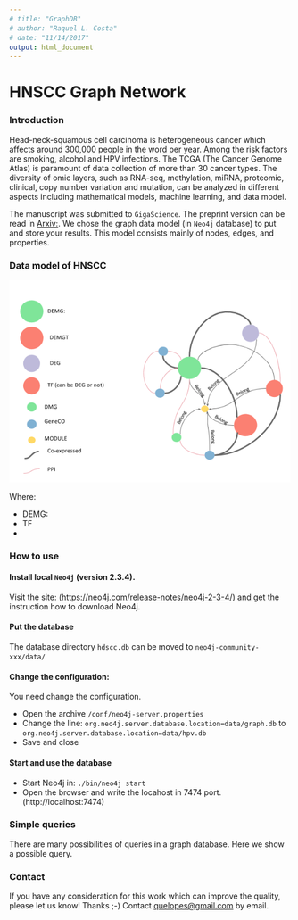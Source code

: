 ```yaml
---
# title: "GraphDB"
# author: "Raquel L. Costa"
# date: "11/14/2017"
output: html_document
---
```



# HNSCC Graph Network

### Introduction

Head-neck-squamous cell carcinoma is heterogeneous cancer which affects around 300,000 people in the word per year. Among the risk factors are smoking, alcohol and HPV infections.
The TCGA (The Cancer Genome Atlas) is paramount of data collection of more than 30 cancer types. The diversity of omic layers, such as RNA-seq, methylation, miRNA, proteomic, clinical, copy number variation and mutation, can be analyzed in different aspects including mathematical models, machine learning, and data model. 

The manuscript was submitted to `GigaScience`. The preprint version can be read in [Arxiv:](). We chose the graph data model (in `Neo4j` database) to put and store your results. This model consists mainly of nodes, edges, and properties.  


### Data model of HNSCC

![Figure 1: Data model representation.](img/HPV-network.png)


Where:

* DEMG: 
* TF
* 




### How to use

#### Install local `Neo4j` (version 2.3.4).

Visit the site: (https://neo4j.com/release-notes/neo4j-2-3-4/) and get the instruction how to download Neo4j.


#### Put the database

The database directory `hdscc.db` can be moved to `neo4j-community-xxx/data/`

#### Change the configuration:

You need change the configuration. 

* Open the archive `/conf/neo4j-server.properties`
* Change the line: `org.neo4j.server.database.location=data/graph.db` to `org.neo4j.server.database.location=data/hpv.db`
* Save and close

#### Start and use the database

* Start Neo4j in: `./bin/neo4j start` 
* Open the browser and write the locahost in 7474 port. (http://localhost:7474)


### Simple queries
There are many possibilities of queries in a graph database. Here we show a possible query.


### Contact
If you have any consideration for this work which can improve the quality, please let us know! Thanks ;-)
Contact quelopes@gmail.com by email. 
<!-- Ask questions and please report any bug you find. -->
